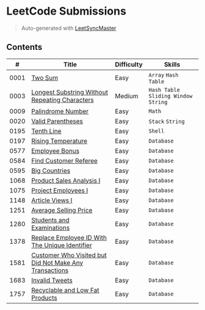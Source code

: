 # LeetCode Submissions

> Auto-generated with [LeetSyncMaster](https://github.com/shubhamwagh/LeetSyncMaster)

## Contents

| # | Title | Difficulty | Skills |
|---| ----- | ---------- | ------ |
| 0001 | [Two Sum](https://leetcode.com/problems/two-sum) | Easy | `Array` `Hash Table` |
| 0003 | [Longest Substring Without Repeating Characters](https://leetcode.com/problems/longest-substring-without-repeating-characters) | Medium | `Hash Table` `Sliding Window` `String` |
| 0009 | [Palindrome Number](https://leetcode.com/problems/palindrome-number) | Easy | `Math` |
| 0020 | [Valid Parentheses](https://leetcode.com/problems/valid-parentheses) | Easy | `Stack` `String` |
| 0195 | [Tenth Line](https://leetcode.com/problems/tenth-line) | Easy | `Shell` |
| 0197 | [Rising Temperature](https://leetcode.com/problems/rising-temperature) | Easy | `Database` |
| 0577 | [Employee Bonus](https://leetcode.com/problems/employee-bonus) | Easy | `Database` |
| 0584 | [Find Customer Referee](https://leetcode.com/problems/find-customer-referee) | Easy | `Database` |
| 0595 | [Big Countries](https://leetcode.com/problems/big-countries) | Easy | `Database` |
| 1068 | [Product Sales Analysis I](https://leetcode.com/problems/product-sales-analysis-i) | Easy | `Database` |
| 1075 | [Project Employees I](https://leetcode.com/problems/project-employees-i) | Easy | `Database` |
| 1148 | [Article Views I](https://leetcode.com/problems/article-views-i) | Easy | `Database` |
| 1251 | [Average Selling Price](https://leetcode.com/problems/average-selling-price) | Easy | `Database` |
| 1280 | [Students and Examinations](https://leetcode.com/problems/students-and-examinations) | Easy | `Database` |
| 1378 | [Replace Employee ID With The Unique Identifier](https://leetcode.com/problems/replace-employee-id-with-the-unique-identifier) | Easy | `Database` |
| 1581 | [Customer Who Visited but Did Not Make Any Transactions](https://leetcode.com/problems/customer-who-visited-but-did-not-make-any-transactions) | Easy | `Database` |
| 1683 | [Invalid Tweets](https://leetcode.com/problems/invalid-tweets) | Easy | `Database` |
| 1757 | [Recyclable and Low Fat Products](https://leetcode.com/problems/recyclable-and-low-fat-products) | Easy | `Database` |